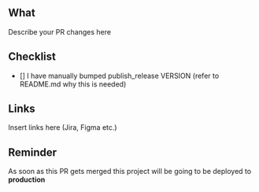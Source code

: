 ## What
Describe your PR changes here

## Checklist 

- [] I have manually bumped publish_release VERSION (refer to README.md why this is needed)

## Links
Insert links here (Jira, Figma etc.)

## Reminder

As soon as this PR gets merged this project will be
going to be deployed to **production**
